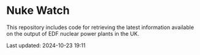 # Nuke Watch

This repository includes code for retrieving the latest information available on the output of EDF nuclear power plants in the UK.

Last updated: 2024-10-23 19:11